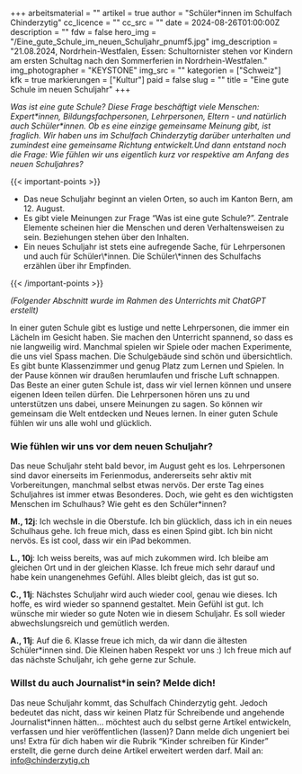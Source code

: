 +++
arbeitsmaterial = ""
artikel = true
author = "Schüler*innen im Schulfach Chinderzytig"
cc_licence = ""
cc_src = ""
date = 2024-08-26T01:00:00Z
description = ""
fdw = false
hero_img = "/Eine_gute_Schule_im_neuen_Schuljahr_pnumf5.jpg"
img_description = "21.08.2024, Nordrhein-Westfalen, Essen: Schultornister stehen vor Kindern am ersten Schultag nach den Sommerferien in Nordrhein-Westfalen."
img_photographer = "KEYSTONE"
img_src = ""
kategorien = ["Schweiz"]
kfk = true
markierungen = ["Kultur"]
paid = false
slug = ""
title = "Eine gute Schule im neuen Schuljahr"
+++

_Was ist eine gute Schule? Diese Frage beschäftigt viele Menschen: Expert\*innen, Bildungsfachpersonen, Lehrpersonen, Eltern - und natürlich auch Schüler\*innen. Ob es eine einzige gemeinsame Meinung gibt, ist fraglich. Wir haben uns im Schulfach Chinderzytig darüber unterhalten und zumindest eine gemeinsame Richtung entwickelt.Und dann entstand noch die Frage: Wie fühlen wir uns eigentlich kurz vor respektive am Anfang des neuen Schuljahres?_

{{< important-points >}}

<ul>

<li>Das neue Schuljahr beginnt an vielen Orten, so auch im Kanton Bern, am 12. August.</li>

<li>Es gibt viele Meinungen zur Frage “Was ist eine gute Schule?”. Zentrale Elemente scheinen hier die Menschen und deren Verhaltensweisen zu sein. Beziehungen stehen über den Inhalten.</li>

<li>Ein neues Schuljahr ist stets eine aufregende Sache, für Lehrpersonen und auch für Schüler\*innen. Die Schüler\*innen des Schulfachs erzählen über ihr Empfinden.</li>

</ul>

{{< /important-points >}}

_(Folgender Abschnitt wurde im Rahmen des Unterrichts mit ChatGPT erstellt)_

In einer guten Schule gibt es lustige und nette Lehrpersonen, die immer ein Lächeln im Gesicht haben. Sie machen den Unterricht spannend, so dass es nie langweilig wird. Manchmal spielen wir Spiele oder machen Experimente, die uns viel Spass machen.
Die Schulgebäude sind schön und übersichtlich. Es gibt bunte Klassenzimmer und genug Platz zum Lernen und Spielen. In der Pause können wir draußen herumlaufen und frische Luft schnappen.
Das Beste an einer guten Schule ist, dass wir viel lernen können und unsere eigenen Ideen teilen dürfen. Die Lehrpersonen hören uns zu und unterstützen uns dabei, unsere Meinungen zu sagen. So können wir gemeinsam die Welt entdecken und Neues lernen. In einer guten Schule fühlen wir uns alle wohl und glücklich.


### Wie fühlen wir uns vor dem neuen Schuljahr?

Das neue Schuljahr steht bald bevor, im August geht es los. Lehrpersonen sind davor einerseits im Ferienmodus, andererseits sehr aktiv mit Vorbereitungen, manchmal selbst etwas nervös. Der erste Tag eines Schuljahres ist immer etwas Besonderes. Doch, wie geht es den wichtigsten Menschen im Schulhaus? Wie geht es den Schüler*innen?

**M., 12j**: Ich wechsle in die Oberstufe. Ich bin glücklich, dass ich  in ein  neues Schulhaus gehe. Ich freue mich, dass es einen Spind gibt. Ich bin nicht nervös. Es ist cool, dass wir ein iPad bekommen.

**L., 10j**: Ich weiss bereits, was auf mich zukommen wird. Ich bleibe am gleichen Ort und in der gleichen Klasse. Ich freue mich sehr darauf und habe kein unangenehmes Gefühl. Alles bleibt gleich, das ist gut so.

**C., 11j**: Nächstes Schuljahr wird auch wieder cool, genau wie dieses. Ich hoffe, es wird wieder so spannend gestaltet. Mein Gefühl ist gut. Ich wünsche mir wieder so gute Noten wie in diesem Schuljahr. Es soll wieder abwechslungsreich und gemütlich werden.

**A., 11j**: Auf die 6. Klasse freue ich mich, da wir dann die ältesten Schüler*innen sind. Die Kleinen haben Respekt vor uns :) Ich freue mich auf das nächste Schuljahr, ich gehe gerne zur Schule.  

### Willst du auch Journalist*in sein? Melde dich!

Das neue Schuljahr kommt, das Schulfach Chinderzytig geht. Jedoch bedeutet das nicht, dass wir keinen Platz für Schreibende und angehende Journalist*innen hätten… möchtest auch du selbst gerne Artikel entwickeln, verfassen und hier veröffentlichen (lassen)? Dann melde dich ungeniert bei uns! Extra für dich haben wir die Rubrik “Kinder schreiben für Kinder” erstellt, die gerne durch deine Artikel erweitert werden darf. Mail an: info@chinderzytig.ch
